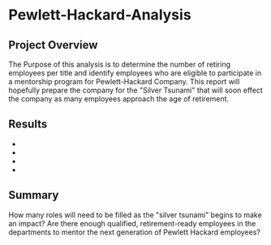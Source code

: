 # Pewlett-Hackard-Analysis

## Project Overview
The Purpose of this analysis is to determine the number of retiring employees per title and identify employees who are eligible to participate in a mentorship program for Pewlett-Hackard Company. This report will hopefully prepare the company for the "Silver Tsunami" that will soon effect the company as many employees approach the age of retirement.

## Results

-
-
-
-

## Summary
How many roles will need to be filled as the "silver tsunami" begins to make an impact?
Are there enough qualified, retirement-ready employees in the departments to mentor the next generation of Pewlett Hackard employees?
